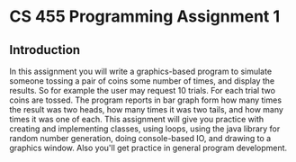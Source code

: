 CS 455 Programming Assignment 1
===============================
Introduction
-------------
In this assignment you will write a graphics-based program to simulate someone tossing a pair of coins some number of times, and display the results. So for example the user may request 10 trials. For each trial two coins are tossed. The program reports in bar graph form how many times the result was two heads, how many times it was two tails, and how many times it was one of each.
This assignment will give you practice with creating and implementing classes, using loops, using the java library for random number generation, doing console-based IO, and drawing to a graphics window. Also you'll get practice in general program development.
